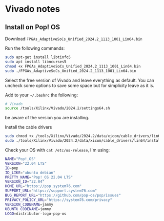 # Vivado notes

## Install on Pop! OS

Download `FPGAs_AdaptiveSoCs_Unified_2024.2_1113_1001_Lin64.bin`

Run the following commands:

```bash
sudo apt-get install libtinfo5
sudo apt install libncurses5
chmod +x FPGAs_AdaptiveSoCs_Unified_2024.2_1113_1001_Lin64.bin
sudo ./FPGAs_AdaptiveSoCs_Unified_2024.2_1113_1001_Lin64.bin
```

Select the free version of Vivado and leave everything as default.
You can uncheck some options to save some space but for simplicity
leave as it is.

Add to your `~/.bashrc` the following:

```bash
# Vivado
source /tools/Xilinx/Vivado/2024.2/settings64.sh
```

be aware of the version you are installing.

Install the cable drivers

```bash
sudo chmod +x /tools/Xilinx/Vivado/2024.2/data/xicom/cable_drivers/lin64/install_script/install_drivers/install_drivers
sudo ./tools/Xilinx/Vivado/2024.2/data/xicom/cable_drivers/lin64/install_script/install_drivers/install_drivers
```

Check your OS with `cat /etc/os-release`, I'm using:

```bash
NAME="Pop!_OS"
VERSION="22.04 LTS"
ID=pop
ID_LIKE="ubuntu debian"
PRETTY_NAME="Pop!_OS 22.04 LTS"
VERSION_ID="22.04"
HOME_URL="https://pop.system76.com"
SUPPORT_URL="https://support.system76.com"
BUG_REPORT_URL="https://github.com/pop-os/pop/issues"
PRIVACY_POLICY_URL="https://system76.com/privacy"
VERSION_CODENAME=jammy
UBUNTU_CODENAME=jammy
LOGO=distributor-logo-pop-os
```
